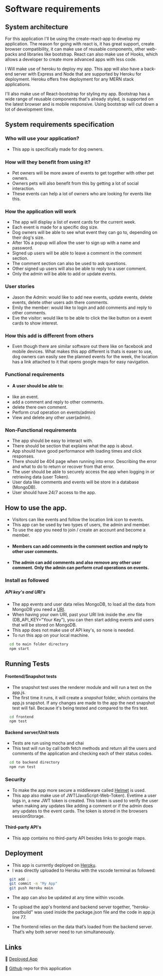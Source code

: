 #  Software requirements

## System architecture
For this application I'll be using the create-react-app to develop my application.
The reason for going with react is, it has great support, create browser compatibility,
it can make use of reusable components, other web-packs and libraries like bootstrap.
React can also make use of Hooks, which allows a developer to create more advanced apps
with less code.

I Will make use of heroku to deploy my app. This app will also have a back-end server
with Express and Node that are supported by Heroku for deployment. Heroku offers free
deployment for any MERN stack applications.

I'll also make use of React-bootstrap for styling my app. Bootstrap has a wide range
of reusable components that's already styled, is supported on the latest browser and
is mobile responsive. Using bootstrap will cut down a lot of development time.


## System requirements specification

### Who will use your application?
- This app is specifically made for dog owners.

### How will they beneﬁt from using it?
- Pet owners will be more aware of events to get together with other pet owners.
- Owners pets will also benefit from this by getting a lot of social interaction.
- These events can help a lot of owners who are looking for events like this.  

### How the application will work
-   The app will display a list of event cards for the current week.
-   Each event is made for a specific dog size.
-   Dog owners will be able to see what event they can go to, depending on their dog's size.
-   After 10s a popup will allow the user to sign up with a name and password.
-   Signed up users will be able to leave a comment in the comment section.
-   The comment section can also be used to ask questions.
-   Other signed up users will also be able to reply to a user comment.
-   Only the admin will be able to add or update events.

### User stories
- Jason the Admin: would like to add new events, update events, delete events, delete other users adn there comments.
- Emily the member: would like to login and add comments and reply to other comments.
- Eve the visitor: would like to be able to click the like button on a event cards to show interest.

### How this add is different from others
- Even though there are similar software out there like on facebook and mobile devices. What makes this app
  different is thats is easer to use, dog owners can easily see the planned events for the week, the location has a link
  attached to it that opens google maps for easy navigation.

### Functional requirements
- #### A user should be able to:  
- like an event.
- add a comment and reply to other comments.
- delete there own comment.
- Perform crud operation on events(admin)
- View and delete any other user(admin).

### Non-Functional requirements
-	The app should be easy to interact with.
-	There should be section that explains what the app is about.
- App should have good performance with loading times and click responses.
-	There should be 404 page when running into error. Describing the error and what to do to return or recover from that error.
-	The user should be able to securely access the app when logging in or retrieving data (user Token).
- User data like comments and events will be store in a database (MongoDB).
- User should have 24/7 access to the app.

## How to use the app.
- Visitors can like events and follow the location link icon to events.
- This app can be used by two types of users, the admin and member.
- To use the app you need to join / create an account and become a member.
- #### Members  can add comments in the comment section and reply to other user comments.
- #### The admin can add comments and also remove any other user comment. Only the admin can perform crud operations on events.


### Install as followed
##### API key's and URI's
- The app events and user data relies MongoDB, to load all the data from MongoDB you need a [URI](https://www.mongodb.com/docs/manual/reference/connection-string/).
- When having your own URI, past your URI link inside the .env file (DB_API_KEY="Your Key"), you can then start adding events and users that will be stored on MongoDB.
- This app does not make use of API key's, so none is needed.
- To run this app on your local machine.

```bash
  cd to main folder directory
  npm start
```

## Running Tests
#### Frontend/Snapshot tests
- The snapshot test uses the renderer module and will run a test on the app.js.
- The first time it runs, it will create a _snapshot_ folder, which contains the app.js snapshot. If any changes are made to the app the next snapshot test will fail. Because it's being tested and compared to the firs test.
```bash
  cd frontend
  npm test
```

#### Backend server/Unit tests
- Tests are run using mocha and chai
- This test will run by call both fetch methods and return all the users and comments of the application and checking each of their status codes.
```bash
  cd to backend directory
  npm run test
```

### Security
- To make the app more secure a middleware called [Helmet](https://www.npmjs.com/package/helmet) is used.
- This app also make use of JWT(JavaScript-Web-Token). Evetime a user logs in, a new JWT token is created. This token is used to verify the user when making any updates like adding a comment or if the admin does any updates to the event cards. The token is stored in the browsers sessionStorage.

#### Third-party API's 
- This app contains no third-party API besides links to google maps.

## Deployment

- This app is currently deployed on [Heroku](https://dashboard.heroku.com/).
- I was directly uploaded to Heroku with the vscode terminal as followed:
```bash
  git add .
  git commit -m "My App"
  git push Heroku main 
```
- The app can also be updated at any time within vscode.

- To upload the app's frontend and backend server together, "heroku-postbuild" was used inside the package.json file and the code in app.js line 77.
- The frontend relies on the data that’s loaded from the backend server. That’s why both server need to run simultaneously.

## Links

🔗 [Deployed App](https://dogeventplanner.herokuapp.com/)

🔗 [Github](https://github.com/JasonMorta/doggy-event-planner) repo for this application

